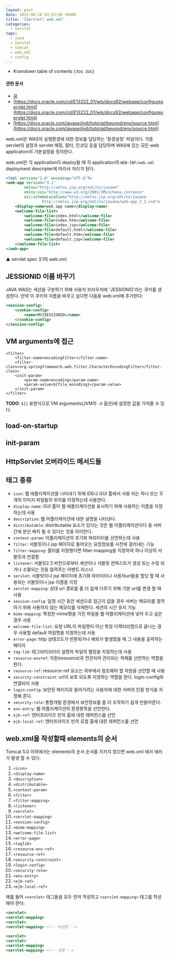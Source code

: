 ```yaml
---
layout: post
date: 2015-08-16 03:53:00 +0900
title: '[Servlet] web.xml'
categories:
  - servlet
tags:
  - java
  - servlet
  - tomcat
  - web.xml
  - config
---
```


* Kramdown table of contents
{:toc .toc}

#### 관련 문서

- [뀨](뀨)
- [https://docs.oracle.com/cd/E13222_01/wls/docs92/webapp/configureservlet.html](https://docs.oracle.com/cd/E13222_01/wls/docs92/webapp/configureservlet.html)
- [https://docs.oracle.com/javase/jndi/tutorial/beyond/env/source.html](https://docs.oracle.com/javase/jndi/tutorial/beyond/env/source.html)

web.xml은 WAS의 실행환경에 대한 정보를 담당하는 '환경설정' 파일이다. 각종 servlet의 설정과 servlet 매핑, 필터, 인코딩 등을 담당하며 WAS에 있는 모든 web application의 기본설정을 정의한다.

web.xml은 각 application이 deploy될 때 각 application의 `WEB-INF/web.xml` deployment descripter에 따라서 처리가 된다.

```xml
<?xml version="1.0" encoding="UTF-8"?>
<web-app version="3.1"
        xmlns="http://xmlns.jcp.org/xml/ns/javaee"
        xmlns:xsi="http://www.w3.org/2001/XMLSchema-instance"
        xsi:schemaLocation="http://xmlns.jcp.org/xml/ns/javaee
                http://xmlns.jcp.org/xml/ns/javaee/web-app_3_1.xsd">
    <display-name>web app name</display-name>
    <welcome-file-list>
        <welcome-file>index.html</welcome-file>
        <welcome-file>index.htm</welcome-file>
        <welcome-file>index.jsp</welcome-file>
        <welcome-file>default.html</welcome-file>
        <welcome-file>default.htm</welcome-file>
        <welcome-file>default.jsp</welcome-file>
    </welcome-file-list>
</web-app>
```
▲ servlet spec 3.1의 web.xml

## JESSIONID 이름 바꾸기

JAVA WAS는 세션을 구분하기 위해 사용자 브라우저에 'JESSIONID'라는 쿠키를 생성한다. 만약 이 쿠키의 이름을 바꾸고 싶다면 다음을 web.xml에 추가한다:

```xml
<session-config>
    <cookie-config>
        <name>MYJSESSIONID</name>
    </cookie-config>
</session-config>
```

## VM arguments에 접근

```
<filter>
    <filter-name>encodingFilter</filter-name>
    <filter-class>org.springframework.web.filter.CharacterEncodingFilter</filter-class>
    <init-param>
        <param-name>encoding</param-name>
        <param-value>${file.encoding}</param-value>
    </init-param>
</filter>
```

**TODO**: `${}` 표현식으로 VM arguments(JVM의 `-D` 옵션)에 설정한 값을 가져올 수 있다.

## load-on-startup

## init-param

## HttpServlet 오버라이드 메서드들

## 태그 종류

- `icon`: 웹 애플리케이션을 나타내기 위해 IDE나 GUI 툴에서 사용 되는 하나 또는 두 개의 이미지 파일들의 위치를 지정하는데 사용한다.
- `display-name`: GUI 툴이 웹 애플리케이션을 표시하기 위해 사용하는 이름을 지정 하는데 사용
- `description`: 웹 어플리케이션에 대한 설명을 나타낸다.
- `distributable`: distributable 요소가 있다는 것은 웹 어플리케이션이다 중 서버 간에 분산 배치 될 수 있다는 것을 의미한다.
- `context-param`: 어플리케이션의 초기화 파라미터를 선언하는데 사용
- `filter`: 서블릿이나 jsp 페이지로 들어오는 요청정보를 사전에 걸러내는 기능
- `filter-mapping`: 필터를 지정했다면 filter-mapping을 지정하여 하나 이상의 서블릿과 연결함
- `listener`: 서블릿2.3 버전으로부터 세션이나 서블릿 컨텍스트가 생성 또는 수정 되거나 소멸되는 것을 알려주는 이벤트 리스너
- `servlet`: 서블릿이나 jsp 페이지에 초기화 파라미터나 사용자url들을 할당 할 때 사용되는 서블릿이나 jsp 이름을 지정
- `servlet-mapping`: 상대 url  경로를 좀  더 쉽게  다루기 위해  기본 url를  변경 할  때 사용
- `session-config`: 일정 시간 동안 세션으로 접근이 없을 경우 서버는 메모리를 절약하기 위해 사용하지 않는 메모리를 삭제한다. 세션의 시간 유지 기능
- `mime-mapping`: 특정한 mime형을 가진 파일을 웹 어플리케이션에  넣어 두고 싶은  경우 사용
- `welcome-file-list`: 요청 URL이 파일명이 아닌 특정 디렉터리명으로 끝나는 경우 사용할 default 파일명을 지정하는데 사용
- `error-page`: http 상태코드가 반환되거나 예외가 발생했을 때 그 내용을 출력하는 페이지
- `tag-lib`: 태그라이브러리 설명자 파일의 별칭을 지정하는데 사용
- `resource-envref`: 자원(resource)과  연관되어 관리되는 객체를 선언하는 역할을 한다.
- `resource-ref`: resource-ref 요소는 외부에서 참조해야 할 자원을 선언할  때 사용
- `security-constraint`: url이 보호 되도록 지정하는 역할을  한다. login-config와  연결되어 사용
- `login-config`: 보안된 페이지로 들어가려는 사용자에 대한 서버의 인증 방식을 지정해 준다.
- `security-role`: 통합개발 환경에서 보안정보를 좀 더 조작하기 쉽게 만들어준다.
- `env-entry`: 웹 어플리케이션의 환경항목을 선언한다.
- `ejb-ref`: 엔터프리이즈 빈의 홈에 대한 레퍼런스를 선언
- `ejb-local-ref`: 엔터프라이즈 빈의 로컬 홈에 대한 레퍼런스를 선언

## web.xml을 작성할때 elements의 순서

Tomcat 5.0 이하에서는  elements의 순서 순서를 지키지 않으면 web.xml 에서 에러가 발생 할 수 있다.

1. `<icon>`
1. `<display-name>`
1. `<description>`
1. `<distributable>`
1. `<context-param>`
1. `<filter>`
1. `<filter-mapping>`
1. `<listener>`
1. `<servlet>`
1. `<servlet-mapping>`
1. `<session-config>`
1. `<mime-mapping>`
1. `<welcome-file-list>`
1. `<error-page>`
1. `<taglib>`
1. `<resource-env-ref>`
1. `<resource-ref>`
1. `<security-constraint>`
1. `<login-config>`
1. `<security-role>`
1. `<env-entry>`
1. `<ejb-ref>`
1. `<ejb-local-ref>`

예를 들어 `<servlet>` 태그들을 모두 먼저 작성하고 `<servlet-mapping>` 태그를 작성해야 한다:

```xml
<servlet>
<servlet-mapping>
<servlet>
<servlet-mapping> <!-- 비권장 -->

<servlet>
<servlet>
<servlet-mapping>
<servlet-mapping> <!-- 권장 -->
```
